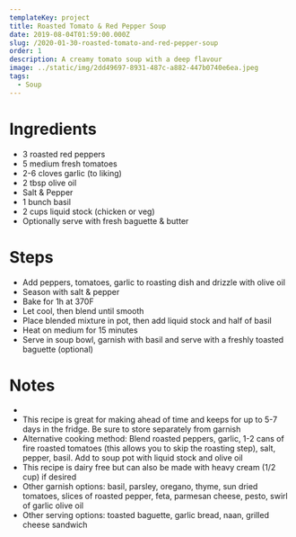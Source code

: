 ```yaml
---
templateKey: project
title: Roasted Tomato & Red Pepper Soup
date: 2019-08-04T01:59:00.000Z
slug: /2020-01-30-roasted-tomato-and-red-pepper-soup
order: 1
description: A creamy tomato soup with a deep flavour
image: ../static/img/2dd49697-8931-487c-a882-447b0740e6ea.jpeg
tags:
  - Soup
---
```


# Ingredients

- 3 roasted red peppers
- 5 medium fresh tomatoes
- 2-6 cloves garlic (to liking)
- 2 tbsp olive oil
- Salt & Pepper
- 1 bunch basil
- 2 cups liquid stock (chicken or veg)
- Optionally serve with fresh baguette & butter

# Steps

- Add peppers, tomatoes, garlic to roasting dish and drizzle with olive oil
- Season with salt & pepper
- Bake for 1h at 370F
- Let cool, then blend until smooth
- Place blended mixture in pot, then add liquid stock and half of basil
- Heat on medium for 15 minutes
- Serve in soup bowl, garnish with basil and serve with a freshly toasted baguette (optional)

# Notes
- 
- This recipe is great for making ahead of time and keeps for up to 5-7 days in the fridge. Be sure to store separately from garnish
- Alternative cooking method: Blend roasted peppers, garlic, 1-2 cans of fire roasted tomatoes (this allows you to skip the roasting step), salt, pepper, basil. Add to soup pot with liquid stock and olive oil
- This recipe is dairy free but can also be made with heavy cream (1/2 cup) if desired
- Other garnish options: basil, parsley, oregano, thyme, sun dried tomatoes, slices of roasted pepper, feta, parmesan cheese, pesto, swirl of garlic olive oil
- Other serving options: toasted baguette, garlic bread, naan, grilled cheese sandwich
